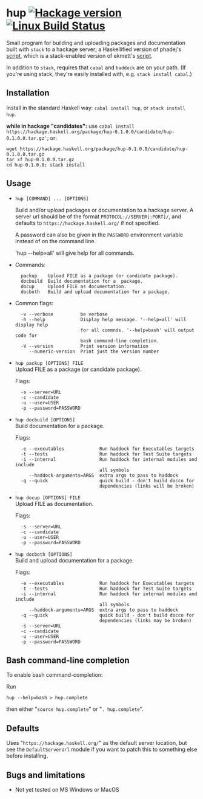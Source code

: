 # hup [![Hackage version](https://img.shields.io/hackage/v/hup.svg?label=Hackage)](https://hackage.haskell.org/package/hup) [![Linux Build Status](https://img.shields.io/travis/phlummox/hup.svg?label=Linux%20build)](https://travis-ci.org/phlummox/hup)

Small program for building and uploading packages and documentation
built with `stack` to a hackage server; a Haskellified version of
phadej's [script](https://github.com/phadej/binary-orphans/blob/master/hackage-docs.sh),
which is a stack-enabled version of ekmett's [script](https://github.com/ekmett/lens/blob/master/scripts/hackage-docs.sh).

In addition to `stack`, requires that `cabal` and `haddock` are on your path.
(If you're using stack, they're easily installed with, e.g.  `stack install
cabal`.)

## Installation

Install in the standard Haskell way: `cabal install hup`, or `stack
install hup`.

**while in hackage "candidates":** use `cabal install https://hackage.haskell.org/package/hup-0.1.0.0/candidate/hup-0.1.0.0.tar.gz'`; or:

    wget https://hackage.haskell.org/package/hup-0.1.0.0/candidate/hup-0.1.0.0.tar.gz
    tar xf hup-0.1.0.0.tar.gz
    cd hup-0.1.0.0; stack install


## Usage

* `hup [COMMAND] ... [OPTIONS]`
   
  Build and/or upload packages or documentation to a hackage server. A server
  url should be of the format `PROTOCOL://SERVER[:PORT]/`, and defaults to
  `https://hackage.haskell.org/` if not specified.

  A password can also be given in the `PASSWORD` environment variable instead
  of on the command line.
  
  'hup --help=all' will give help for all commands.

* Commands:

        packup    Upload FILE as a package (or candidate package).
        docbuild  Build documentation for a  package.
        docup     Upload FILE as documentation.
        docboth   Build and upload documentation for a package.


* Common flags:
  
        -v --verbose          be verbose
        -h --help             Display help message. '--help=all' will display help
                              for all commnds. '--help=bash' will output code for
                              bash command-line completion.
        -V --version          Print version information
           --numeric-version  Print just the version number


* `hup packup [OPTIONS] FILE`  
  Upload FILE as a package (or candidate package).

  Flags:  

        -s --server=URL       
        -c --candidate        
        -u --user=USER        
        -p --password=PASSWORD  


* `hup docbuild [OPTIONS]`   
  Build documentation for a  package.

  Flags:

        -e --executables             Run haddock for Executables targets
        -t --tests                   Run haddock for Test Suite targets
        -i --internal                Run haddock for internal modules and include
                                     all symbols
           --haddock-arguments=ARGS  extra args to pass to haddock
        -q --quick                   quick build - don't build docco for
                                     dependencies (links will be broken)

* `hup docup [OPTIONS] FILE`  
  Upload FILE as documentation.

  Flags:

        -s --server=URL       
        -c --candidate        
        -u --user=USER        
        -p --password=PASSWORD

* `hup docboth [OPTIONS]`  
  Build and upload documentation for a package.

  Flags:

        -e --executables             Run haddock for Executables targets
        -t --tests                   Run haddock for Test Suite targets
        -i --internal                Run haddock for internal modules and include
                                     all symbols
           --haddock-arguments=ARGS  extra args to pass to haddock
        -q --quick                   quick build - don't build docco for
                                     dependencies (links may be broken)
        -s --server=URL            
        -c --candidate             
        -u --user=USER             
        -p --password=PASSWORD      

## Bash command-line completion

To enable bash command-completion:

Run 

    hup --help=bash > hup.complete

then either "`source hup.complete`" or "`. hup.complete`".

## Defaults

Uses "`https://hackage.haskell.org/`" as the default server location,
but see the `DefaultServerUrl` module if you want to patch this to
something else before installing.    


## Bugs and limitations

- Not yet tested on MS Windows or MacOS


